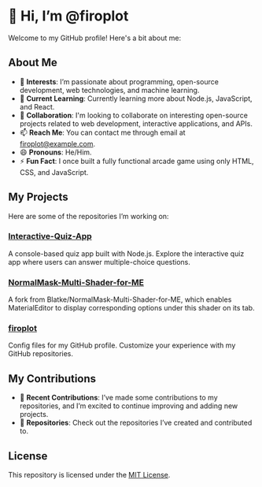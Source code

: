 # 👋 Hi, I’m @firoplot

Welcome to my GitHub profile! Here's a bit about me:

## About Me
- 👀 **Interests**: I’m passionate about programming, open-source development, web technologies, and machine learning.
- 🌱 **Current Learning**: Currently learning more about Node.js, JavaScript, and React.
- 💞️ **Collaboration**: I'm looking to collaborate on interesting open-source projects related to web development, interactive applications, and APIs.
- 📫 **Reach Me**: You can contact me through email at firoplot@example.com.
- 😄 **Pronouns**: He/Him.
- ⚡ **Fun Fact**: I once built a fully functional arcade game using only HTML, CSS, and JavaScript.

## My Projects
Here are some of the repositories I’m working on:

### [Interactive-Quiz-App](https://github.com/firoplot/Interactive-Quiz-App)
A console-based quiz app built with Node.js. Explore the interactive quiz app where users can answer multiple-choice questions.

### [NormalMask-Multi-Shader-for-ME](https://github.com/firoplot/NormalMask-Multi-Shader-for-ME)
A fork from Blatke/NormalMask-Multi-Shader-for-ME, which enables MaterialEditor to display corresponding options under this shader on its tab.

### [firoplot](https://github.com/firoplot/firoplot)
Config files for my GitHub profile. Customize your experience with my GitHub repositories.

## My Contributions
- 📅 **Recent Contributions**: I’ve made some contributions to my repositories, and I’m excited to continue improving and adding new projects.
- 🌟 **Repositories**: Check out the repositories I’ve created and contributed to.

## License
This repository is licensed under the [MIT License](LICENSE).
